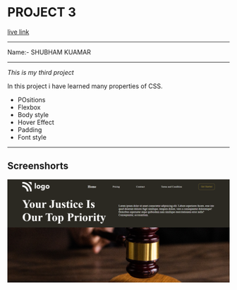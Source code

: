 # PROJECT 3
[live link]()

---
Name:- SHUBHAM KUAMAR

---
*This is my third project*

In this project i have learned many properties of CSS.

- POsitions
- Flexbox
- Body style
- Hover Effect
- Padding
- Font style
---
## Screenshorts
![Screenshort](./Screenshot.png)